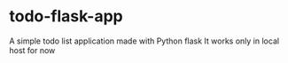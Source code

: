 # todo-flask-app
A simple todo list application made with Python flask 
It works only in local host for now
